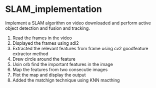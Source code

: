 # SLAM_implementation
Implement a SLAM algorithm on video downloaded and perform active object detection and fusion and tracking.

1. Read the frames in the video
2. Displayed the frames using sdl2
3. Extracted the relevant features from frame using cv2 goodfeature extractor method
4. Drew circle around the feature
5. Usin orb find the important features in the image
6. Map the features from two consecutie images
7. Plot the map and display the output
8. Added the matchign technique using KNN macthing


